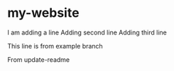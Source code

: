 # my-website
I am adding a line
Adding second line
Adding third line

This line is from example branch

From update-readme
